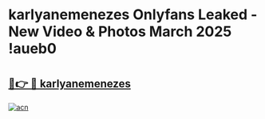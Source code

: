 # karlyanemenezes Onlyfans Leaked - New Video & Photos March 2025 !aueb0

# <h2><a href="https://g1e6ob.iuczelnia.edu.pl?title=karlyanemenezes&ref=aueb0">🔗👉 🔴 karlyanemenezes</a></h2>

[![acn](https://github.com/user-attachments/assets/0f9c940e-d8b0-45ae-aac7-cd30a18b3e1c)](https://g1e6ob.iuczelnia.edu.pl?title=karlyanemenezes&ref=aueb0)

